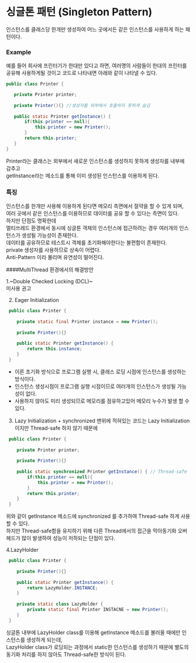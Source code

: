 # 싱글톤 패턴 (Singleton Pattern)
  인스턴스를 클래스당 한개만 생성하여 어느 곳에서든 같은 인스턴스를 사용하게 하는 패턴이다.
  
### Example
예를 들어 회사에 프린터기가 한대만 있다고 하면, 여러명의 사람들이 한대의 프린터를 공유해 사용하게될 것이고
코드로 나타내면 아래와 같이 나타낼 수 있다.
 ```java
 public class Printer {
 
    private Printer printer;
    
    private Printer(){} //생성자를 외부에서 호출하지 못하게 숨김
    
    public static Printer getInstance() {
        if(this.printer == null){
            this.printer = new Printer();
        }
        return this.printer;
    }
 }
 ```
 Printer라는 클래스는 외부에서 새로운 인스턴스를 생성하지 못하게 생성자를 내부에 감추고<br> getInstance라는 메소드를 통해 이미 생성된 인스턴스를 이용하게 된다.

### 특징
인스턴스를 한개만 사용해 이용하게 된다면 메모리 측면에서 절약을 할 수 있게 되며,<br> 여러 곳에서 같은 인스턴스를 이용하므로 데이터를 공유 할 수 있다는 측면이 있다. <br>
하지만 단점도 명확한데 <br>
멀티쓰레드 환경에서 동시에 싱글톤 객체의 인스턴스에 접근하려는 경우 여러개의 인스턴스가 생성될 가능성이 존재한다. <br>
데이터를 공유하므로 테스트시 객체를 초기화해야한다는 불편함이 존재한다.<br>
private 생성자를 사용하므로 상속이 어렵다.<br>
Anti-Pattern 이라 불리며 유연성이 떨어진다.

####MultiThread 환경에서의 해결방안

1.~Double Checked Locking (DCL)~ <br>
  미사용 권고

2. Eager Initialization
```java
 public class Printer {
 
    private static final Printer instance = new Printer();
    
    private Printer(){}
    
    public static Printer getInstance() {
        return this.instance;
    }
 }
 ```
- 이른 초기화 방식으로 프로그램 실행 시, 클래스 로딩 시점에 인스턴스를 생성하는 방식이다.<br>
- 인스턴스 생성시점이 프로그램 실행 시점이므로 여러개의 인스턴스가 생성될 가능성이 없다.<br>
- 사용하지 않아도 미리 생성되므로 메모리를 점유하고있어 메모리 누수가 발생 할 수 있다.<br>

3. Lazy Initialization + synchronized
맨위에 적혀있는 코드는 Lazy Initialization 이지만 Thread-safe 하지 않기 때문에 
```java
 public class Printer {
 
    private Printer printer;
    
    private Printer(){}
    
    public static synchronized Printer getInstance() { // Thread-safe
        if(this.printer == null){
            this.printer = new Printer();
        }
        return this.printer;
    }
 }
 ```
위와 같이 getInstance 메소드에 synchronized 를 추가하여 Thread-safe 하게 사용할 수 있다.<br>
하지만 Thread-safe함을 유지하기 위해 다른 Thread에서의 접근을 막아동기화 오버헤드가 많이 발생하여 성능이 저하되는 단점이 있다.<br>

4.LazyHolder 

```java
 public class Printer {
    
    private Printer(){}
    
    public static Printer getInstance() {
        return LazyHolder.INSTANCE;
    }
    
    private static class LazyHolder {
        private static final Printer INSTACNE = new Printer();
    }
 }
 ```
싱글톤 내부에 LazyHolder class를 이용해 getInstance 메소드를 불러올 때에만 인스턴스를 생성하게 되는데, <br>
LazyHolder class가 로딩되는 과정에서 static한 인스턴스를 생성하기 때문에 별도의 동기화 처리를 하지 않아도 Thread-safe한 방식이 된다.

